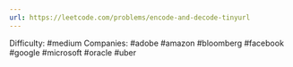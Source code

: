 ```yaml
---
url: https://leetcode.com/problems/encode-and-decode-tinyurl
---
```


Difficulty: #medium
Companies: #adobe #amazon #bloomberg #facebook #google #microsoft #oracle #uber